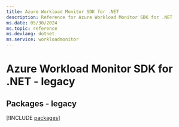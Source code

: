 ```yaml
---
title: Azure Workload Monitor SDK for .NET
description: Reference for Azure Workload Monitor SDK for .NET
ms.date: 05/30/2024
ms.topic: reference
ms.devlang: dotnet
ms.service: workloadmonitor
---
```

# Azure Workload Monitor SDK for .NET - legacy
## Packages - legacy
[!INCLUDE [packages](workload-monitor-index.md)]